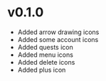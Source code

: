 # v0.1.0

- Added arrow drawing icons
- Added some account icons
- Added quests icon
- Added menu icons
- Added delete icons
- Added plus icon